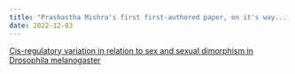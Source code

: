```yaml
---
title: "Prashastha Mishra's first first-authored paper, on it's way... pre-print up now!"
date: 2022-12-03
---
```


[Cis-regulatory variation in relation to sex and sexual dimorphism in Drosophila melanogaster](https://www.biorxiv.org/content/10.1101/2022.09.20.508724v1.abstract)
